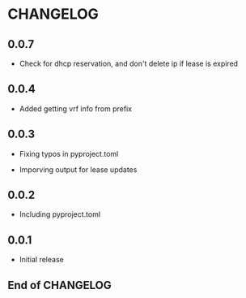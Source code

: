 # CHANGELOG

## 0.0.7

* Check for dhcp reservation, and don't delete ip if lease is expired

## 0.0.4

* Added getting vrf info from prefix

## 0.0.3

* Fixing typos in pyproject.toml

* Imporving output for lease updates

## 0.0.2

* Including pyproject.toml

## 0.0.1

* Initial release

## End of CHANGELOG
